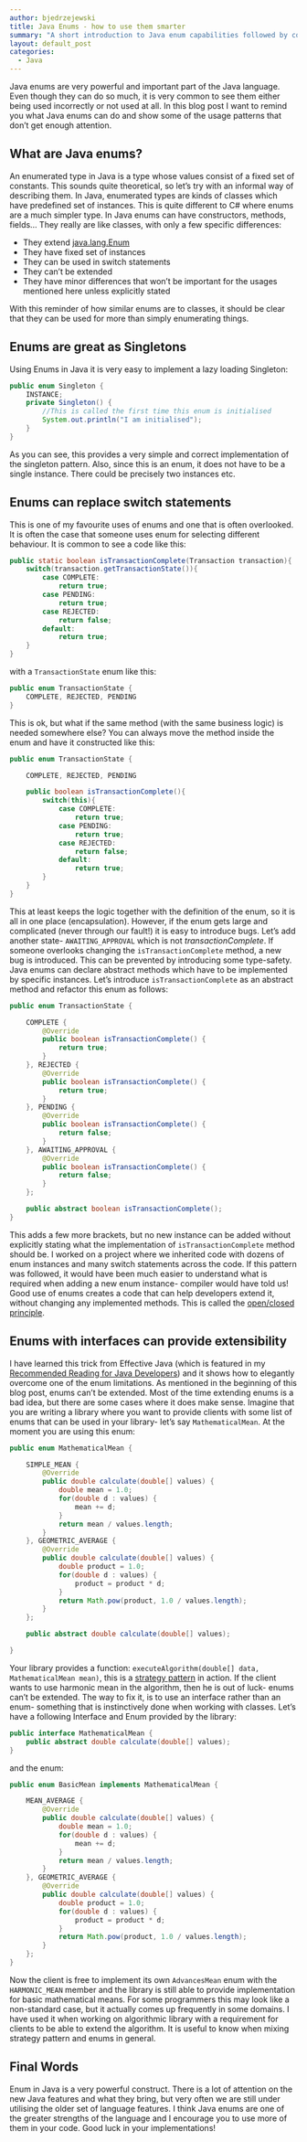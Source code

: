 ```yaml
---
author: bjedrzejewski
title: Java Enums - how to use them smarter
summary: "A short introduction to Java enum capabilities followed by concrete examples of good use. How enums help with implementing lazy loaded singleton, following open/closed principle and using strategy pattern. "
layout: default_post
categories:
  - Java
---
```


Java enums are very powerful and important part of the Java language. Even though they can do so much, it is very common
to see them either being used incorrectly or not used at all. In this blog post I want to remind you what Java enums can
do and show some of the usage patterns that don’t get enough attention.

## What are Java enums?

An enumerated type in Java is a type whose values consist of a fixed set of constants. This sounds quite theoretical,
so let’s try with an informal way of describing them. In Java, enumerated types are kinds of classes which have predefined
set of instances. This is quite different to C# where enums are a much simpler type. In Java enums can have constructors,
methods, fields… They really are like classes, with only a few specific differences:

- They extend [java.lang.Enum](http://docs.oracle.com/javase/8/docs/api/java/lang/Enum.html)
- They have fixed set of instances
- They can be used in switch statements
- They can’t be extended
- They have minor differences that won’t be important for the usages mentioned here unless explicitly stated

With this reminder of how similar enums are to classes, it should be clear that they can be used for more than simply
enumerating things.

## Enums are great as Singletons

Using Enums in Java it is very easy to implement a lazy loading Singleton:

~~~ java
public enum Singleton {
    INSTANCE;
    private Singleton() {
        //This is called the first time this enum is initialised
        System.out.println("I am initialised");
    }
}
~~~

As you can see, this provides a very simple and correct implementation of the singleton pattern. Also, since this is an
enum, it does not have to be a single instance. There could be precisely two instances etc.

## Enums can replace switch statements

This is one of my favourite uses of enums and one that is often overlooked. It is often the case that someone uses enum
for selecting different behaviour. It is common to see a code like this:

~~~ java
public static boolean isTransactionComplete(Transaction transaction){
    switch(transaction.getTransactionState()){
        case COMPLETE:
            return true;
        case PENDING:
            return true;
        case REJECTED:
            return false;
        default:
            return true;
    }
}
~~~

with a `TransactionState` enum like this:

~~~ java
public enum TransactionState {
    COMPLETE, REJECTED, PENDING
}
~~~

This is ok, but what if the same method (with the same business logic) is needed somewhere else? You can always move the
method inside the enum and have it constructed like this:

~~~ java
public enum TransactionState {

    COMPLETE, REJECTED, PENDING

    public boolean isTransactionComplete(){
        switch(this){
            case COMPLETE:
                return true;
            case PENDING:
                return true;
            case REJECTED:
                return false;
            default:
                return true;
        }
    }
}
~~~

This at least keeps the logic together with the definition of the enum, so it is all in one place (encapsulation). However, if the enum
gets large and complicated (never through our fault!) it is easy to introduce bugs. Let’s add
another state- `AWAITING_APPROVAL` which is not _transactionComplete_. If someone overlooks changing the
`isTransactionComplete` method, a new bug is introduced. This can be prevented by introducing some type-safety. Java
enums can declare abstract methods which have to be implemented by specific instances. Let’s introduce `isTransactionComplete`
as an abstract method and refactor this enum as follows:

~~~ java
public enum TransactionState {

    COMPLETE {
        @Override
        public boolean isTransactionComplete() {
            return true;
        }
    }, REJECTED {
        @Override
        public boolean isTransactionComplete() {
            return true;
        }
    }, PENDING {
        @Override
        public boolean isTransactionComplete() {
            return false;
        }
    }, AWAITING_APPROVAL {
        @Override
        public boolean isTransactionComplete() {
            return false;
        }
    };

    public abstract boolean isTransactionComplete();
}
~~~

This adds a few more brackets, but no new instance can be added without explicitly stating what the implementation of
`isTransactionComplete` method should be. I worked on a project where we inherited code with dozens of enum instances and many
switch statements across the code. If this pattern was followed, it would have been much easier to understand
what is required when adding a new enum instance- compiler would have told us! Good use of enums creates a code that
can help developers extend it, without changing any implemented methods. This is called the [open/closed principle](https://en.wikipedia.org/wiki/Open/closed_principle).

## Enums with interfaces can provide extensibility

I have learned this trick from Effective Java (which is featured in my [Recommended Reading for Java Developers](http://blog.scottlogic.com/2016/05/21/recommended-reading-for-java-developers.html))
and it shows how to elegantly overcome one of the enum limitations. As mentioned in the beginning of this blog post, enums
can’t be extended. Most of the time extending enums is a bad idea, but there are some cases where it does make sense.
Imagine that you are writing a library where you want to provide clients with some list of enums that can be used in your library-
let’s say `MathematicalMean`. At the moment you are using this enum:

~~~ java
public enum MathematicalMean {

    SIMPLE_MEAN {
        @Override
        public double calculate(double[] values) {
            double mean = 1.0;
            for(double d : values) {
                mean += d;
            }
            return mean / values.length;
        }
    }, GEOMETRIC_AVERAGE {
        @Override
        public double calculate(double[] values) {
            double product = 1.0;
            for(double d : values) {
                product = product * d;
            }
            return Math.pow(product, 1.0 / values.length);
        }
    };

    public abstract double calculate(double[] values);

}
~~~

Your library provides a function: `executeAlgorithm(double[] data, MathematicalMean mean)`, this is a [strategy pattern](https://en.wikipedia.org/wiki/Strategy_pattern)
in action. If the client wants to use harmonic mean in the algorithm, then he is out of luck- enums can’t be extended. The
way to fix it, is to use an interface rather than an enum- something that is instinctively done when working with
classes. Let’s have a following Interface and Enum provided by the library:

~~~ java
public interface MathematicalMean {
    public abstract double calculate(double[] values);
}
~~~

and the enum:

~~~ java
public enum BasicMean implements MathematicalMean {

    MEAN_AVERAGE {
        @Override
        public double calculate(double[] values) {
            double mean = 1.0;
            for(double d : values) {
                mean += d;
            }
            return mean / values.length;
        }
    }, GEOMETRIC_AVERAGE {
        @Override
        public double calculate(double[] values) {
            double product = 1.0;
            for(double d : values) {
                product = product * d;
            }
            return Math.pow(product, 1.0 / values.length);
        }
    };
}
~~~

Now the client is free to implement its own `AdvancesMean` enum with the `HARMONIC_MEAN` member and the library is still
able to provide implementation for basic mathematical means. For some programmers
this may look like a non-standard case, but it actually comes up frequently in some domains. I have used it when working
on algorithmic library with a requirement for clients to be able to extend the algorithm.
It is useful to know when mixing strategy pattern and enums in general.

## Final Words

Enum in Java is a very powerful construct. There is a lot of attention on the new Java features and what they bring, but
very often we are still under utilising the older set of language features. I think Java enums are one of the greater
strengths of the language and I encourage you to use more of them in your code. Good luck in your implementations!